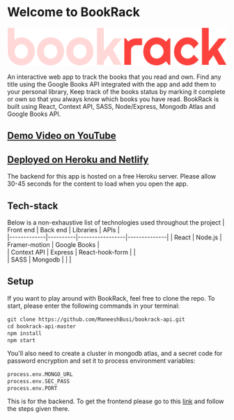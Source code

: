 # Welcome to BookRack

![bookrack](/assets/bookrack.png)

An interactive web app to track the books that you read and own. Find any title using the Google Books API integrated with the app and add them to your personal library,
Keep track of the books status by marking it complete or own so that you always know which books you have read. BookRack is built using React, Context API, SASS, Node/Express, Mongodb Atlas and Google Books API.

## [Demo Video on YouTube](https://youtu.be/e2J5Ckc1Ooc)

## [Deployed on Heroku and Netlify](https://bookrack-sudokun.netlify.app/)

The backend for this app is hosted on a free Heroku server. Please allow 30-45 seconds for the content to load when you open the app.

## Tech-stack

Below is a non-exhaustive list of technologies used throughout the project
| Front end | Back end | Libraries | APIs |  
|-------------|----------|-----------------|--------------|
| React | Node.js | Framer-motion | Google Books |  
| Context API | Express | React-hook-form | |  
| SASS | Mongodb | | |

## Setup

If you want to play around with BookRack, feel free to clone the repo. To start, please enter the following commands in your terminal:

```
git clone https://github.com/ManeeshBusi/bookrack-api.git
cd bookrack-api-master
npm install
npm start
```

You'll also need to create a cluster in mongodb atlas, and a secret code for password encryption and set it to process environment variables:

```
process.env.MONGO_URL
process.env.SEC_PASS
process.env.PORT
```

This is for the backend. To get the frontend please go to this [link](https://github.com/ManeeshBusi/bookrack-client) and follow the steps given there.
